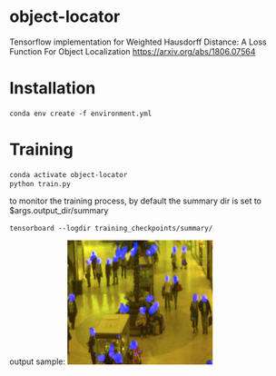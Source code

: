# object-locator
Tensorflow implementation for Weighted Hausdorff Distance: A Loss Function For Object Localization https://arxiv.org/abs/1806.07564


# Installation
```
conda env create -f environment.yml

```
# Training
```
conda activate object-locator
python train.py
```
to monitor the training process, by default the summary dir is set to $args.output_dir/summary
```
tensorboard --logdir training_checkpoints/summary/
```
output sample:
<img src="sample_outputs/sample_output.png" width="256px"/>

